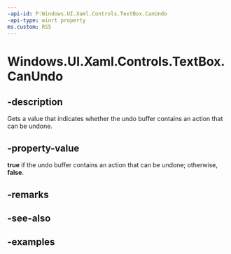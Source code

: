 ```yaml
---
-api-id: P:Windows.UI.Xaml.Controls.TextBox.CanUndo
-api-type: winrt property
ms.custom: RS5
---
```


<!-- Property syntax.
public bool CanUndo { get; }
-->

# Windows.UI.Xaml.Controls.TextBox.CanUndo

## -description

Gets a value that indicates whether the undo buffer contains an action that can be undone.



## -property-value

**true** if the undo buffer contains an action that can be undone; otherwise, **false**.

## -remarks

## -see-also

## -examples

